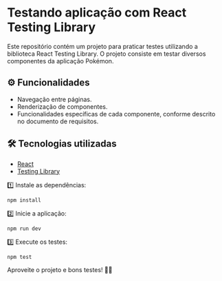 # Testando aplicação com React Testing Library

Este repositório contém um projeto para praticar testes utilizando a biblioteca React Testing Library. O projeto consiste em testar diversos componentes da aplicação Pokémon.

## ⚙️ Funcionalidades
* Navegação entre páginas.
* Renderização de componentes.
* Funcionalidades específicas de cada componente, conforme descrito no documento de requisitos.

## 🛠 Tecnologias utilizadas

* [React](https://reactjs.org/)
* [Testing Library](https://testing-library.com/)


1️⃣ Instale as dependências:
```
npm install
```
2️⃣ Inicie a aplicação:

```
npm run dev
```
3️⃣ Execute os testes:

```
npm test
```
Aproveite o projeto e bons testes! 🧪✨
